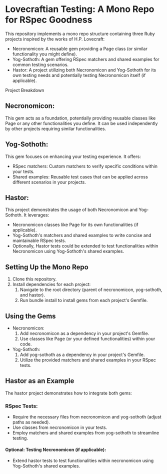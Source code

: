 # Lovecraftian Testing: A Mono Repo for RSpec Goodness

This repository implements a mono repo structure containing three Ruby projects inspired by the works of H.P. Lovecraft:

* Necronomicon: A reusable gem providing a Page class (or similar functionality you might define).
* Yog-Sothoth: A gem offering RSpec matchers and shared examples for common testing scenarios.
* Hastor: A project utilizing both Necronomicon and Yog-Sothoth for its own testing needs and potentially testing Necronomicon itself (if applicable).

Project Breakdown

## Necronomicon:
This gem acts as a foundation, potentially providing reusable classes like Page or any other functionalities you define.
    It can be used independently by other projects requiring similar functionalities.

## Yog-Sothoth:
This gem focuses on enhancing your testing experience. It offers:
* RSpec matchers: Custom matchers to verify specific conditions within your tests.
* Shared examples: Reusable test cases that can be applied across different scenarios in your projects.

## Hastor:
This project demonstrates the usage of both Necronomicon and Yog-Sothoth. It leverages:
* Necronomicon classes like Page for its own functionalities (if applicable).
* Yog-Sothoth's matchers and shared examples to write concise and maintainable RSpec tests.
* Optionally, Hastor tests could be extended to test functionalities within Necronomicon using Yog-Sothoth's shared examples.

## Setting Up the Mono Repo
1. Clone this repository.
2. Install dependencies for each project:
   1. Navigate to the root directory (parent of necronomicon, yog-sothoth, and hastor).
   2. Run bundle install to install gems from each project's Gemfile.

## Using the Gems
* Necronomicon:
    1. Add necronomicon as a dependency in your project's Gemfile.
    2. Use classes like Page (or your defined functionalities) within your code.
* Yog-Sothoth:
    1. Add yog-sothoth as a dependency in your project's Gemfile.
    2. Utilize the provided matchers and shared examples in your RSpec tests.

## Hastor as an Example

The hastor project demonstrates how to integrate both gems:
### RSpec Tests:
* Require the necessary files from necronomicon and yog-sothoth (adjust paths as needed).
* Use classes from necronomicon in your tests.
* Employ matchers and shared examples from yog-sothoth to streamline testing.
#### Optional: Testing Necronomicon (if applicable):
* Extend hastor tests to test functionalities within necronomicon using Yog-Sothoth's shared examples.
